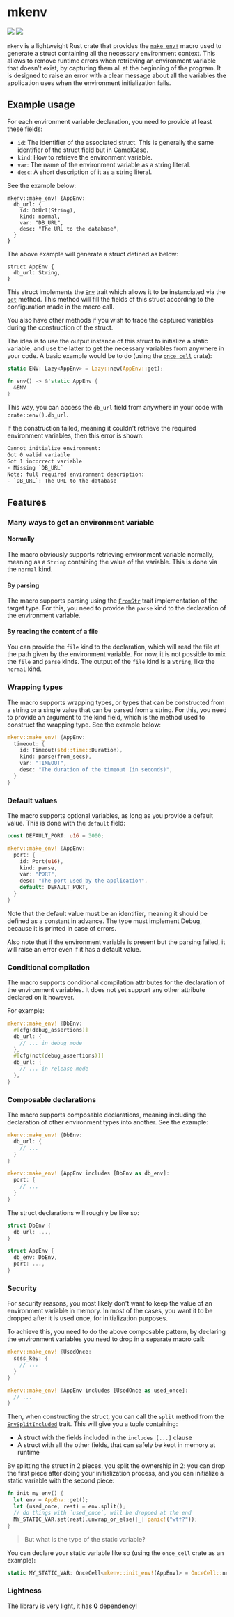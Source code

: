 # mkenv

[![](https://img.shields.io/crates/v/mkenv?style=flat-square)](https://crates.io/crates/mkenv) [![](https://img.shields.io/docsrs/mkenv?style=flat-square)](https://docs.rs/mkenv)

`mkenv` is a lightweight Rust crate that provides the [`make_env!`](https://docs.rs/mkenv/latest/mkenv/macro.make_env.html) macro used to generate a struct containing all the necessary environment context. This allows to remove runtime errors when retrieving an environment variable that doesn't exist, by capturing them all at the beginning of the program. It is designed to raise an error with a clear message about all the variables the application uses when the environment initialization fails.

## Example usage

For each environment variable declaration, you need to provide at least these fields:
- `id`: The identifier of the associated struct. This is generally the same identifier of the struct field but in CamelCase.
- `kind`: How to retrieve the environment variable.
- `var`: The name of the environment variable as a string literal.
- `desc`: A short description of it as a string literal.

See the example below:

```rust,ignore
mkenv::make_env! {AppEnv:
  db_url: {
    id: DbUrl(String),
    kind: normal,
    var: "DB_URL",
    desc: "The URL to the database",
  }
}
```

The above example will generate a struct defined as below:
```rust,ignore
struct AppEnv {
  db_url: String,
}
```

This struct implements the [`Env`](https://docs.rs/mkenv/0.1.0/mkenv/trait.Env.html#) trait which allows it to be instanciated via the [`get`](https://docs.rs/mkenv/0.1.0/mkenv/trait.Env.html#method.get) method. This method will fill the fields of this struct according to the configuration made in the macro call.

You also have other methods if you wish to trace the captured variables during the construction of the struct.

The idea is to use the output instance of this struct to initialize a static variable, and use the latter to get the necessary variables from anywhere in your code. A basic example would be to do (using the [`once_cell`](https://docs.rs/once_cell) crate):

```rust
static ENV: Lazy<AppEnv> = Lazy::new(AppEnv::get);

fn env() -> &'static AppEnv {
  &ENV
}
```

This way, you can access the `db_url` field from anywhere in your code with `crate::env().db_url`.

If the construction failed, meaning it couldn't retrieve the required environment variables, then this error is shown:
```txt
Cannot initialize environment:
Got 0 valid variable
Got 1 incorrect variable
- Missing `DB_URL`
Note: full required environment description:
- `DB_URL`: The URL to the database
```

## Features

### Many ways to get an environment variable

#### Normally

The macro obviously supports retrieving environment variable normally, meaning as a `String` containing the value of the variable. This is done via the `normal` kind.

#### By parsing

The macro supports parsing using the [`FromStr`](https://doc.rust-lang.org/stable/std/str/trait.FromStr.html#) trait implementation of the target type. For this, you need to provide the `parse` kind to the declaration of the environment variable.

#### By reading the content of a file

You can provide the `file` kind to the declaration, which will read the file at the path given by the environment variable. For now, it is not possible to mix the `file` and `parse` kinds. The output of the `file` kind is a `String`, like the `normal` kind.

### Wrapping types

The macro supports wrapping types, or types that can be constructed from a string or a single value that can be parsed from a string. For this, you need to provide an argument to the kind field, which is the method used to construct the wrapping type. See the example below:

```rust
mkenv::make_env! {AppEnv:
  timeout: {
    id: Timeout(std::time::Duration),
    kind: parse(from_secs),
    var: "TIMEOUT",
    desc: "The duration of the timeout (in seconds)",
  }
}
```

### Default values

The macro supports optional variables, as long as you provide a default value. This is done with the `default` field:

```rust
const DEFAULT_PORT: u16 = 3000;

mkenv::make_env! {AppEnv:
  port: {
    id: Port(u16),
    kind: parse,
    var: "PORT",
    desc: "The port used by the application",
    default: DEFAULT_PORT,
  }
}
```

Note that the default value must be an identifier, meaning it should be defined as a constant in advance. The type must implement Debug, because it is printed in case of errors.

Also note that if the environment variable is present but the parsing failed, it will raise an error even if it has a default value.

### Conditional compilation

The macro supports conditional compilation attributes for the declaration of the environment variables. It does not yet support any other attribute declared on it however.

For example:

```rust
mkenv::make_env! {DbEnv:
  #[cfg(debug_assertions)]
  db_url: {
    // ... in debug mode
  },
  #[cfg(not(debug_assertions))]
  db_url: {
    // ... in release mode
  },
}
```

### Composable declarations

The macro supports composable declarations, meaning including the declaration of other environment types into another. See the example:

```rust
mkenv::make_env! {DbEnv:
  db_url: {
    // ...
  }
}

mkenv::make_env! {AppEnv includes [DbEnv as db_env]:
  port: {
    // ...
  }
}
```

The struct declarations will roughly be like so:

```rust
struct DbEnv {
  db_url: ...,
}

struct AppEnv {
  db_env: DbEnv,
  port: ...,
}
```

### Security

For security reasons, you most likely don't want to keep the value of an environment variable in memory. In most of the cases, you want it to be dropped after it is used once, for initialization purposes.

To achieve this, you need to do the above composable pattern, by declaring the environment variables you need to drop in a separate macro call:

```rust
mkenv::make_env! {UsedOnce:
  sess_key: {
    // ...
  }
}

mkenv::make_env! {AppEnv includes [UsedOnce as used_once]:
  // ...
}
```

Then, when constructing the struct, you can call the `split` method from the [`EnvSplitIncluded`](https://docs.rs/mkenv/0.1.0/mkenv/trait.EnvSplitIncluded.html#) trait. This will give you a tuple containing:
- A struct with the fields included in the `includes [...]` clause
- A struct with all the other fields, that can safely be kept in memory at runtime

By splitting the struct in 2 pieces, you split the ownership in 2: you can drop the first piece after doing your initialization process, and you can initialize a static variable with the second piece:

```rust
fn init_my_env() {
  let env = AppEnv::get();
  let (used_once, rest) = env.split();
  // do things with `used_once`, will be dropped at the end
  MY_STATIC_VAR.set(rest).unwrap_or_else(|_| panic!("wtf?"));
}
```

> But what is the type of the static variable?

You can declare your static variable like so (using the `once_cell` crate as an example):

```rust
static MY_STATIC_VAR: OnceCell<mkenv::init_env!(AppEnv)> = OnceCell::new();
```

### Lightness

The library is very light, it has **0** dependency!